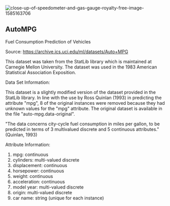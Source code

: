 ![close-up-of-speedometer-and-gas-gauge-royalty-free-image-1585163706](https://user-images.githubusercontent.com/104313268/209484388-e9df2c09-df2e-4076-84bd-8d87d15546c1.jpg)


## AutoMPG
Fuel Consumption Prediction of Vehicles

Source:
https://archive.ics.uci.edu/ml/datasets/Auto+MPG

This dataset was taken from the StatLib library which is maintained at Carnegie Mellon University. The dataset was used in the 1983 American Statistical Association Exposition.


Data Set Information:

This dataset is a slightly modified version of the dataset provided in the StatLib library. In line with the use by Ross Quinlan (1993) in predicting the attribute "mpg", 8 of the original instances were removed because they had unknown values for the "mpg" attribute. The original dataset is available in the file "auto-mpg.data-original".

"The data concerns city-cycle fuel consumption in miles per gallon, to be predicted in terms of 3 multivalued discrete and 5 continuous attributes." (Quinlan, 1993)


Attribute Information:

1. mpg: continuous
2. cylinders: multi-valued discrete
3. displacement: continuous
4. horsepower: continuous
5. weight: continuous
6. acceleration: continuous
7. model year: multi-valued discrete
8. origin: multi-valued discrete
9. car name: string (unique for each instance)


